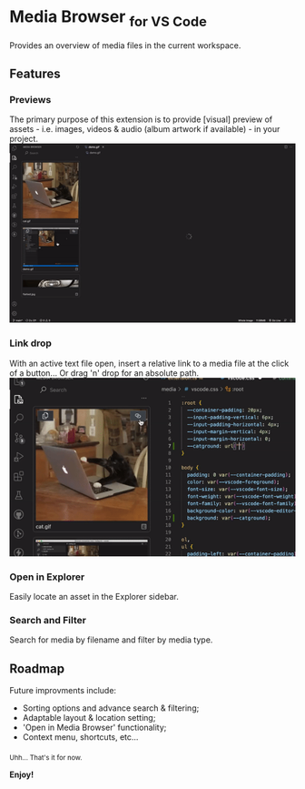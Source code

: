 # Media Browser <sub>for VS Code</sub>

Provides an overview of media files in the current workspace.

## Features

### Previews
The primary purpose of this extension is to provide [visual] preview of assets - i.e. images, videos & audio (album artwork if available) - in your project.
![Preview assets and Open in Explorer](/images/1.gif "Preview assets and Open in Explorer")


### Link drop
With an active text file open, insert a relative link to a media file at the click of a button... Or drag 'n' drop for an absolute path.
![Insert links to your assets from the ](/images/2.gif "Insert links to your assets")

### Open in Explorer
Easily locate an asset in the Explorer sidebar.

### Search and Filter
Search for media by filename and filter by media type.

## Roadmap
Future improvments include:
- Sorting options and advance search & filtering;
- Adaptable layout & location setting;
- 'Open in Media Browser' functionality;
- Context menu, shortcuts, etc...

<sub>Uhh... That's it for now.</sub>

**Enjoy!**
